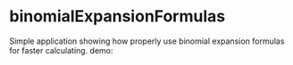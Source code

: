 # binomialExpansionFormulas
Simple application showing how properly use binomial expansion formulas for faster calculating. 
demo:
